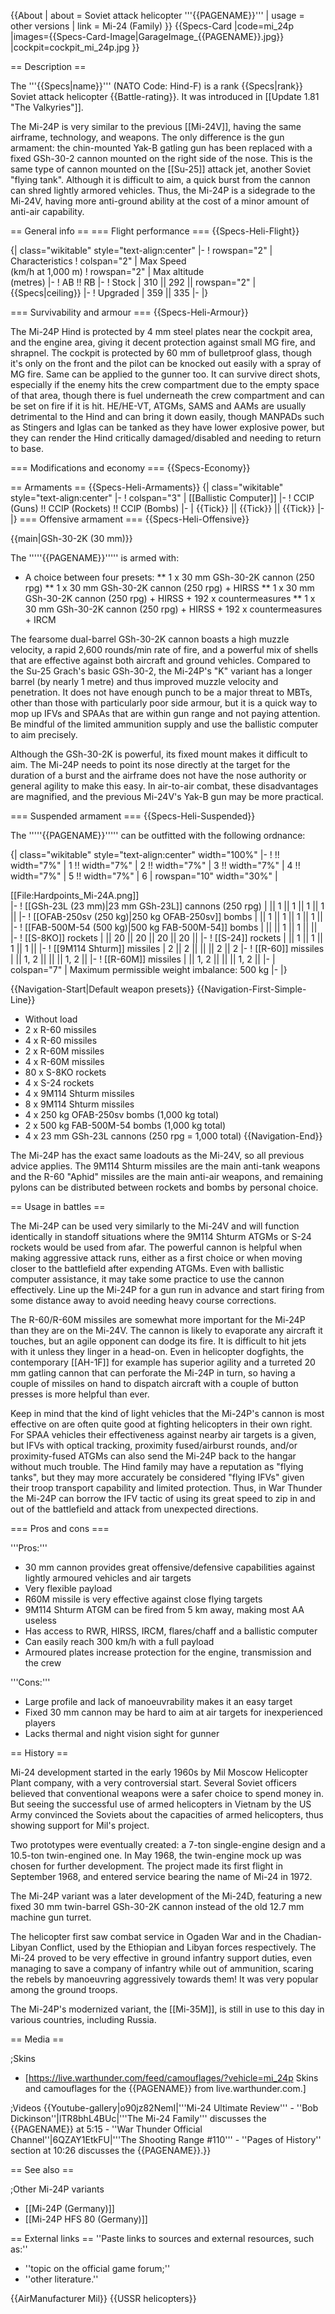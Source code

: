 {{About
| about = Soviet attack helicopter '''{{PAGENAME}}'''
| usage = other versions
| link = Mi-24 (Family)
}}
{{Specs-Card
|code=mi_24p
|images={{Specs-Card-Image|GarageImage_{{PAGENAME}}.jpg}}
|cockpit=cockpit_mi_24p.jpg
}}

== Description ==
<!-- ''In the description, the first part should be about the history of and the creation and combat usage of the helicopter, as well as its key features. In the second part, tell the reader about the helicopter in the game. Insert a screenshot of the vehicle, so that if the novice player does not remember the vehicle by name, he will immediately understand what kind of vehicle the article is talking about.'' -->
The '''{{Specs|name}}''' (NATO Code: Hind-F) is a rank {{Specs|rank}} Soviet attack helicopter {{Battle-rating}}. It was introduced in [[Update 1.81 "The Valkyries"]].

The Mi-24P is very similar to the previous [[Mi-24V]], having the same airframe, technology, and weapons. The only difference is the gun armament: the chin-mounted Yak-B gatling gun has been replaced with a fixed GSh-30-2 cannon mounted on the right side of the nose. This is the same type of cannon mounted on the [[Su-25]] attack jet, another Soviet "flying tank". Although it is difficult to aim, a quick burst from the cannon can shred lightly armored vehicles. Thus, the Mi-24P is a sidegrade to the Mi-24V, having more anti-ground ability at the cost of a minor amount of anti-air capability.

== General info ==
=== Flight performance ===
{{Specs-Heli-Flight}}
<!-- ''Describe how the helicopter behaves in the air. Speed, manoeuvrability, acceleration and allowable loads - these are the most important characteristics of the vehicle.'' -->

{| class="wikitable" style="text-align:center"
|-
! rowspan="2" | Characteristics
! colspan="2" | Max Speed<br>(km/h at 1,000 m)
! rowspan="2" | Max altitude<br>(metres)
|-
! AB !! RB
|-
! Stock
| 310 || 292 || rowspan="2" | {{Specs|ceiling}}
|-
! Upgraded
| 359 || 335
|-
|}

=== Survivability and armour ===
{{Specs-Heli-Armour}}
<!-- ''Examine the survivability of the helicopter. Note how vulnerable the structure is and how secure the pilot is, whether the fuel tanks are armoured, etc. Describe the armour, if there is any, and also mention the vulnerability of other critical systems.'' -->

The Mi-24P Hind is protected by 4 mm steel plates near the cockpit area, and the engine area, giving it decent protection against small MG fire, and shrapnel. The cockpit is protected by 60 mm of bulletproof glass, though it's only on the front and the pilot can be knocked out easily with a spray of MG fire. Same can be applied to the gunner too. It can survive direct shots, especially if the enemy hits the crew compartment due to the empty space of that area, though there is fuel underneath the crew compartment and can be set on fire if it is hit. HE/HE-VT, ATGMs, SAMS and AAMs are usually detrimental to the Hind and can bring it down easily, though MANPADs such as Stingers and Iglas can be tanked as they have lower explosive power, but they can render the Hind critically damaged/disabled and needing to return to base.

=== Modifications and economy ===
{{Specs-Economy}}

== Armaments ==
{{Specs-Heli-Armaments}}
{| class="wikitable" style="text-align:center"
|-
! colspan="3" | [[Ballistic Computer]]
|-
! CCIP (Guns) !! CCIP (Rockets) !! CCIP (Bombs)
|-
| {{Tick}} || {{Tick}} || {{Tick}}
|-
|}
=== Offensive armament ===
{{Specs-Heli-Offensive}}
<!-- ''Describe the offensive armament of the helicopter, if any. Describe how effective the cannons and machine guns are in battle, also what ammunition belts or drums are better to use. If there is no offensive weaponry, delete this subsection.'' -->
{{main|GSh-30-2K (30 mm)}}

The '''''{{PAGENAME}}''''' is armed with:

* A choice between four presets:
** 1 x 30 mm GSh-30-2K cannon (250 rpg)
** 1 x 30 mm GSh-30-2K cannon (250 rpg) + HIRSS
** 1 x 30 mm GSh-30-2K cannon (250 rpg) + HIRSS + 192 x countermeasures
** 1 x 30 mm GSh-30-2K cannon (250 rpg) + HIRSS + 192 x countermeasures + IRCM

The fearsome dual-barrel GSh-30-2K cannon boasts a high muzzle velocity, a rapid 2,600 rounds/min rate of fire, and a powerful mix of shells that are effective against both aircraft and ground vehicles. Compared to the Su-25 Grach's basic GSh-30-2, the Mi-24P's "K" variant has a longer barrel (by nearly 1 metre) and thus improved muzzle velocity and penetration. It does not have enough punch to be a major threat to MBTs, other than those with particularly poor side armour, but it is a quick way to mop up IFVs and SPAAs that are within gun range and not paying attention. Be mindful of the limited ammunition supply and use the ballistic computer to aim precisely.

Although the GSh-30-2K is powerful, its fixed mount makes it difficult to aim. The Mi-24P needs to point its nose directly at the target for the duration of a burst and the airframe does not have the nose authority or general agility to make this easy. In air-to-air combat, these disadvantages are magnified, and the previous Mi-24V's Yak-B gun may be more practical.

=== Suspended armament ===
{{Specs-Heli-Suspended}}
<!-- ''Describe the helicopter's suspended armament: additional cannons under the winglets, any bombs, and rockets. Since any helicopter is essentially only a platform for suspended weaponry, this section is significant and deserves your special attention. If there is no suspended weaponry remove this subsection.'' -->

The '''''{{PAGENAME}}''''' can be outfitted with the following ordnance:

{| class="wikitable" style="text-align:center" width="100%"
|-
! !! width="7%" | 1 !! width="7%" | 2 !! width="7%" | 3 !! width="7%" | 4 !! width="7%" | 5 !! width="7%" | 6
| rowspan="10" width="30%" | <div class="ttx-image">[[File:Hardpoints_Mi-24A.png]]</div>
|-
! [[GSh-23L (23 mm)|23 mm GSh-23L]] cannons (250 rpg)
| || 1 || 1 || 1 || 1 ||
|-
! [[OFAB-250sv (250 kg)|250 kg OFAB-250sv]] bombs
| || 1 || 1 || 1 || 1 ||
|-
! [[FAB-500M-54 (500 kg)|500 kg FAB-500M-54]] bombs
| || || 1 || 1 || ||
|-
! [[S-8KO]] rockets
| || 20 || 20 || 20 || 20 ||
|-
! [[S-24]] rockets
| || 1 || 1 || 1 || 1 ||
|-
! [[9M114 Shturm]] missiles
| 2 || 2 || || || 2 || 2
|-
! [[R-60]] missiles
| || 1, 2 || || || 1, 2 ||
|-
! [[R-60M]] missiles
| || 1, 2 || || || 1, 2 ||
|-
| colspan="7" | Maximum permissible weight imbalance: 500 kg
|-
|}

{{Navigation-Start|Default weapon presets}}
{{Navigation-First-Simple-Line}}
* Without load
* 2 x R-60 missiles
* 4 x R-60 missiles
* 2 x R-60M missiles
* 4 x R-60M missiles
* 80 x S-8KO rockets
* 4 x S-24 rockets
* 4 x 9M114 Shturm missiles
* 8 x 9M114 Shturm missiles
* 4 x 250 kg OFAB-250sv bombs (1,000 kg total)
* 2 x 500 kg FAB-500M-54 bombs (1,000 kg total)
* 4 x 23 mm GSh-23L cannons (250 rpg = 1,000 total)
{{Navigation-End}}

The Mi-24P has the exact same loadouts as the Mi-24V, so all previous advice applies. The 9M114 Shturm missiles are the main anti-tank weapons and the R-60 "Aphid" missiles are the main anti-air weapons, and remaining pylons can be distributed between rockets and bombs by personal choice.

== Usage in battles ==
<!--''Describe the tactics of playing in a helicopter, the features of using the helicopter in a team and advice on tactics. Refrain from creating a "guide" - do not impose a single point of view, but instead, give the reader food for thought. Examine the most dangerous enemies and give recommendations on fighting them. If necessary, note the specifics of the game in different modes (AB, RB, SB).''-->

The Mi-24P can be used very similarly to the Mi-24V and will function identically in standoff situations where the 9M114 Shturm ATGMs or S-24 rockets would be used from afar. The powerful cannon is helpful when making aggressive attack runs, either as a first choice or when moving closer to the battlefield after expending ATGMs. Even with ballistic computer assistance, it may take some practice to use the cannon effectively. Line up the Mi-24P for a gun run in advance and start firing from some distance away to avoid needing heavy course corrections.

The R-60/R-60M missiles are somewhat more important for the Mi-24P than they are on the Mi-24V. The cannon is likely to evaporate any aircraft it touches, but an agile opponent can dodge its fire. It is difficult to hit jets with it unless they linger in a head-on. Even in helicopter dogfights, the contemporary [[AH-1F]] for example has superior agility and a turreted 20 mm gatling cannon that can perforate the Mi-24P in turn, so having a couple of missiles on hand to dispatch aircraft with a couple of button presses is more helpful than ever.

Keep in mind that the kind of light vehicles that the Mi-24P's cannon is most effective on are often quite good at fighting helicopters in their own right. For SPAA vehicles their effectiveness against nearby air targets is a given, but IFVs with optical tracking, proximity fused/airburst rounds, and/or proximity-fused ATGMs can also send the Mi-24P back to the hangar without much trouble. The Hind family may have a reputation as "flying tanks", but they may more accurately be considered "flying IFVs" given their troop transport capability and limited protection. Thus, in War Thunder the Mi-24P can borrow the IFV tactic of using its great speed to zip in and out of the battlefield and attack from unexpected directions.

=== Pros and cons ===
<!-- ''Summarise and briefly evaluate the vehicle in terms of its characteristics and combat effectiveness. Mark its pros and cons in the bulleted list. Try not to use more than 6 points for each of the characteristics. Avoid using categorical definitions such as "bad", "good" and the like - use substitutions with softer forms such as "inadequate" and "effective".'' -->

'''Pros:'''

* 30 mm cannon provides great offensive/defensive capabilities against lightly armoured vehicles and air targets
* Very flexible payload
* R60M missile is very effective against close flying targets
* 9M114 Shturm ATGM can be fired from 5 km away, making most AA useless
* Has access to RWR, HIRSS, IRCM, flares/chaff and a ballistic computer
* Can easily reach 300 km/h with a full payload
* Armoured plates increase protection for the engine, transmission and the crew

'''Cons:'''

* Large profile and lack of manoeuvrability makes it an easy target
* Fixed 30 mm cannon may be hard to aim at air targets for inexperienced players
* Lacks thermal and night vision sight for gunner

== History ==
<!-- ''Describe the history of the creation and combat usage of the helicopter in more detail than in the introduction. If the historical reference turns out to be too long, take it to a separate article, taking a link to the article about the vehicle and adding a block "/History" (example: <nowiki>https://wiki.warthunder.com/(Vehicle-name)/History</nowiki>) and add a link to it here using the <code>main</code> template. Be sure to reference text and sources by using <code><nowiki><ref></ref></nowiki></code>, as well as adding them at the end of the article with <code><nowiki><references /></nowiki></code>. This section may also include the vehicle's dev blog entry (if applicable) and the in-game encyclopedia description (under <code><nowiki>=== In-game description ===</nowiki></code>, also if applicable).'' -->

Mi-24 development started in the early 1960s by Mil Moscow Helicopter Plant company, with a very controversial start. Several Soviet officers believed that conventional weapons were a safer choice to spend money in. But seeing the successful use of armed helicopters in Vietnam by the US Army convinced the Soviets about the capacities of armed helicopters, thus showing support for Mil's project.

Two prototypes were eventually created: a 7-ton single-engine design and a 10.5-ton twin-engined one. In May 1968, the twin-engine mock up was chosen for further development. The project made its first flight in September 1968, and entered service bearing the name of Mi-24 in 1972.

The Mi-24P variant was a later development of the Mi-24D, featuring a new fixed 30 mm twin-barrel GSh-30-2K cannon instead of the old 12.7 mm machine gun turret.

The helicopter first saw combat service in Ogaden War and in the Chadian-Libyan Conflict, used by the Ethiopian and Libyan forces respectively. The Mi-24 proved to be very effective in ground infantry support duties, even managing to save a company of infantry while out of ammunition, scaring the rebels by manoeuvring aggressively towards them! It was very popular among the ground troops.

The Mi-24P's modernized variant, the [[Mi-35M]], is still in use to this day in various countries, including Russia.

== Media ==
<!-- ''Excellent additions to the article would be video guides, screenshots from the game, and photos.'' -->

;Skins
* [https://live.warthunder.com/feed/camouflages/?vehicle=mi_24p Skins and camouflages for the {{PAGENAME}} from live.warthunder.com.]

;Videos
{{Youtube-gallery|o90jz82NemI|'''Mi-24 Ultimate Review''' - ''Bob Dickinson''|lTR8bhL4BUc|'''The Mi-24 Family''' discusses the {{PAGENAME}} at 5:15 - ''War Thunder Official Channel''|6QZAY1EtkFU|'''The Shooting Range #110''' - ''Pages of History'' section at 10:26 discusses the {{PAGENAME}}.}}

== See also ==
<!-- ''Links to the articles on the War Thunder Wiki that you think will be useful for the reader, for example:''
* ''reference to the series of the helicopter;''
* ''links to approximate analogues of other nations and research trees.'' -->

;Other Mi-24P variants
* [[Mi-24P (Germany)]]
* [[Mi-24P HFS 80 (Germany)]]

== External links ==
''Paste links to sources and external resources, such as:''
* ''topic on the official game forum;''
* ''other literature.''

{{AirManufacturer Mil}}
{{USSR helicopters}}